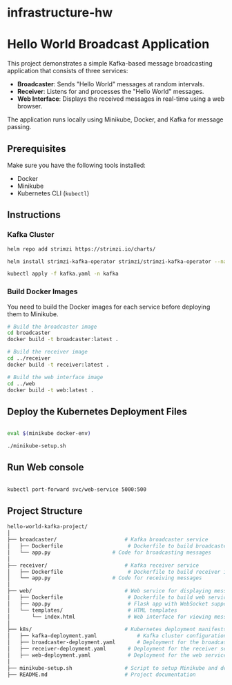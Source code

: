 # infrastructure-hw


# Hello World Broadcast Application

This project demonstrates a simple Kafka-based message broadcasting application that consists of three services:
- **Broadcaster**: Sends "Hello World" messages at random intervals.
- **Receiver**: Listens for and processes the "Hello World" messages.
- **Web Interface**: Displays the received messages in real-time using a web browser.

The application runs locally using Minikube, Docker, and Kafka for message passing.

## Prerequisites

Make sure you have the following tools installed:
- Docker
- Minikube
- Kubernetes CLI (`kubectl`)

## Instructions


### Kafka Cluster

```bash
helm repo add strimzi https://strimzi.io/charts/

helm install strimzi-kafka-operator strimzi/strimzi-kafka-operator --namespace kafka --create-namespace

kubectl apply -f kafka.yaml -n kafka
```


### Build Docker Images

You need to build the Docker images for each service before deploying them to Minikube.

```bash
# Build the broadcaster image
cd broadcaster
docker build -t broadcaster:latest .

# Build the receiver image
cd ../receiver
docker build -t receiver:latest .

# Build the web interface image
cd ../web
docker build -t web:latest .
```


## Deploy the Kubernetes Deployment Files

```bash

eval $(minikube docker-env)

./minikube-setup.sh
```

## Run Web console

```bash

kubectl port-forward svc/web-service 5000:500
```


## Project Structure

```bash
hello-world-kafka-project/
│
├── broadcaster/                      # Kafka broadcaster service
│   ├── Dockerfile                     # Dockerfile to build broadcaster image
│   └── app.py                    # Code for broadcasting messages
│
├── receiver/                         # Kafka receiver service
│   ├── Dockerfile                     # Dockerfile to build receiver image
│   └── app.py                    # Code for receiving messages
│
├── web/                              # Web service for displaying messages
│   ├── Dockerfile                     # Dockerfile to build web service image
│   ├── app.py                         # Flask app with WebSocket support
│   └── templates/                     # HTML templates
│       └── index.html                 # Web interface for viewing messages
│
├── k8s/                              # Kubernetes deployment manifests
│   ├── kafka-deployment.yaml             # Kafka cluster configuration (Strimzi)
│   ├── broadcaster-deployment.yaml       # Deployment for the broadcaster service
│   ├── receiver-deployment.yaml       # Deployment for the receiver service
│   ├── web-deployment.yaml            # Deployment for the web service
│
├── minikube-setup.sh                 # Script to setup Minikube and deploy services
├── README.md                         # Project documentation
```